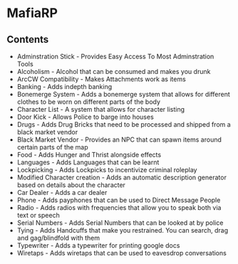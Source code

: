 # MafiaRP

## Contents

- Adminstration Stick - Provides Easy Access To Most Adminstration Tools
- Alcoholism - Alcohol that can be consumed and makes you drunk
- ArcCW Compatibility - Makes Attachments work as items
- Banking - Adds indepth banking
- Bonemerge System - Adds a bonemerge system that allows for different clothes to be worn on different parts of the body
- Character List - A system that allows for character listing
- Door Kick - Allows Police to barge into houses
- Drugs - Adds Drug Bricks that need to be processed and shipped from a black market vendor
- Black Market Vendor - Provides an NPC that can spawn items around certain parts of the map
- Food - Adds Hunger and Thrist alongside effects
- Languages - Adds Languages that can be learnt
- Lockpicking - Adds Lockpicks to incentivize criminal roleplay
- Modified Character creation - Adds an automatic description generator based on details about the character
- Car Dealer - Adds a car dealer
- Phone - Adds payphones that can be used to Direct Message People
- Radio - Adds radios with frequencies that allow you to speak both via text or speech
- Serial Numbers - Adds Serial Numbers that can be looked at by police
- Tying - Adds Handcuffs that make you restrained. You can search, drag and gag/blindfold with them
- Typewriter - Adds a typewriter for printing google docs
- Wiretaps - Adds wiretaps that can be used to eavesdrop conversations